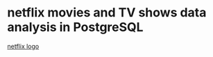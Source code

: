 # netflix movies and TV shows data analysis in PostgreSQL
[netflix logo](https://github.com/devchinmayimanvi/netflix_postgreSQL/blob/main/Netflix-Logo.jpg)
